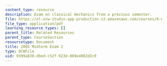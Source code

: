 ```yaml
---
content_type: resource
description: Exam on classical mechanics from a previous semester.
file: https://ol-ocw-studio-app-production.s3.amazonaws.com/courses/8-012-physics-i-classical-mechanics-fall-2008/9399a838dbedc52f923d069e4082d2c9_exam2.pdf
file_type: application/pdf
learning_resource_types: []
parent_title: Related Resources
parent_type: CourseSection
resourcetype: Document
title: 2005 Midterm Exam 2
type: OCWFile
uid: 9399a838-dbed-c52f-923d-069e4082d2c9
---
```

